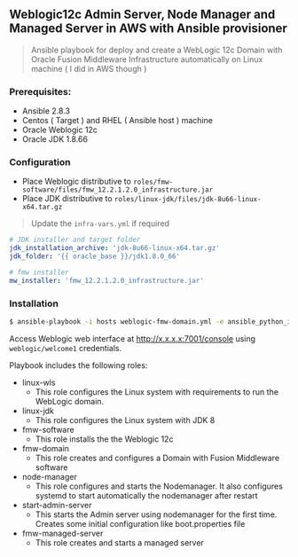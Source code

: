 ## Weblogic12c Admin Server, Node Manager and Managed Server in AWS  with Ansible provisioner

>Ansible playbook for deploy and create a WebLogic 12c Domain with Oracle Fusion Middleware Infrastructure automatically on Linux machine ( I did in AWS though )




### Prerequisites:
- Ansible 2.8.3
- Centos ( Target ) and RHEL ( Ansible host ) machine 
- Oracle Weblogic 12c
- Oracle JDK 1.8.66

### Configuration
- Place Weblogic distributive to `roles/fmw-software/files/fmw_12.2.1.2.0_infrastructure.jar`
- Place JDK distributive to `roles/linux-jdk/files/jdk-8u66-linux-x64.tar.gz`

> Update the `infra-vars.yml` if required
```yml
# JDK installer and target folder
jdk_installation_archive: 'jdk-8u66-linux-x64.tar.gz'
jdk_folder: '{{ oracle_base }}/jdk1.8.0_66'

# fmw installer
mw_installer: 'fmw_12.2.1.2.0_infrastructure.jar'
```

### Installation
```bash
$ ansible-playbook -i hosts weblogic-fmw-domain.yml -e ansible_python_interpreter=auto -v
```

Access Weblogic web interface at http://x.x.x.x:7001/console using `weblogic/welcome1` credentials.

Playbook includes the following roles:
- linux-wls
    - This role configures the Linux system with requirements to run the WebLogic domain.
- linux-jdk
    - This role configures the Linux system with JDK 8
- fmw-software
    - This role installs the the Weblogic 12c
- fmw-domain
    - This role creates and configures a Domain with Fusion Middleware software
- node-manager
    - This role configures and starts the Nodemanager. It also configures systemd to start automatically the nodemanager after restart
- start-admin-server
    - This starts the Admin server using nodemanager for the first time. Creates some initial configuration like boot.properties file
- fmw-managed-server
    - This role creates and starts a managed server
